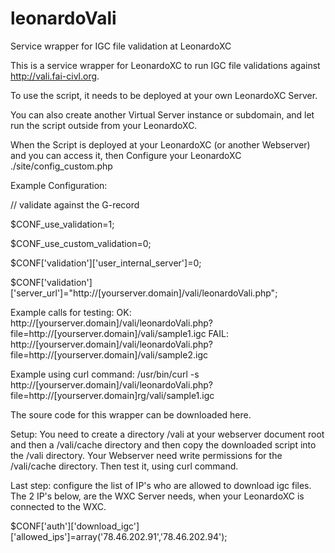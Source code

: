 # leonardoVali
 Service wrapper for IGC file validation at LeonardoXC

This is a service wrapper for LeonardoXC to run IGC file validations against http://vali.fai-civl.org.

To use the script, it needs to be deployed at your own LeonardoXC Server.

You can also create another Virtual Server instance or subdomain, and let run the script outside from your LeonardoXC.

When the Script is deployed at your LeonardoXC (or another Webserver) and you can access it, then
Configure your LeonardoXC ./site/config_custom.php

Example Configuration:

// validate against the G-record

$CONF_use_validation=1;

$CONF_use_custom_validation=0;

$CONF['validation']['user_internal_server']=0;

$CONF['validation']['server_url']="http://[yourserver.domain]/vali/leonardoVali.php";

Example calls for testing:
OK: http://[yourserver.domain]/vali/leonardoVali.php?file=http://[yourserver.domain]/vali/sample1.igc
FAIL: http://[yourserver.domain]/vali/leonardoVali.php?file=http://[yourserver.domain]/vali/sample2.igc

Example using curl command:
/usr/bin/curl -s http://[yourserver.domain]/vali/leonardoVali.php?file=http://[yourserver.domain]rg/vali/sample1.igc

The soure code for this wrapper can be downloaded here.

Setup:
You need to create a directory /vali at your webserver document root
and then a /vali/cache directory
and then copy the downloaded script into the /vali directory.
Your Webserver need write permissions for the /vali/cache directory.
Then test it, using curl command.

Last step: configure the list of IP's who are allowed to download igc files.
The 2 IP's below, are the WXC Server needs, when your LeonardoXC is connected to the WXC.

  $CONF['auth']['download_igc']['allowed_ips']=array('78.46.202.91','78.46.202.94');


